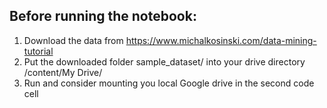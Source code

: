 ## Before running the notebook:
1. Download the data from https://www.michalkosinski.com/data-mining-tutorial
2. Put the downloaded folder sample_dataset/ into your drive directory /content/My Drive/
3. Run and consider mounting you local Google drive in the second code cell